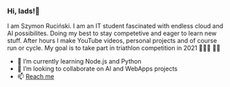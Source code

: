 ### Hi, lads!👋
I am Szymon Ruciński. I am an IT student fascinated with endless cloud and AI possibilites. Doing my best to stay competetive and eager to learn new stuff. After hours I make YouTube videos, personal projects and of course run or cycle. My goal is to take part in triathlon competition in 2021 🥈🏃‍♂️ 🚴‍♀️

- 🌱 I’m currently learning Node.js and Python
- 👯 I’m looking to collaborate on AI and WebApps projects
- 📫 [Reach me](https://www.szymonrucinski.pl)
